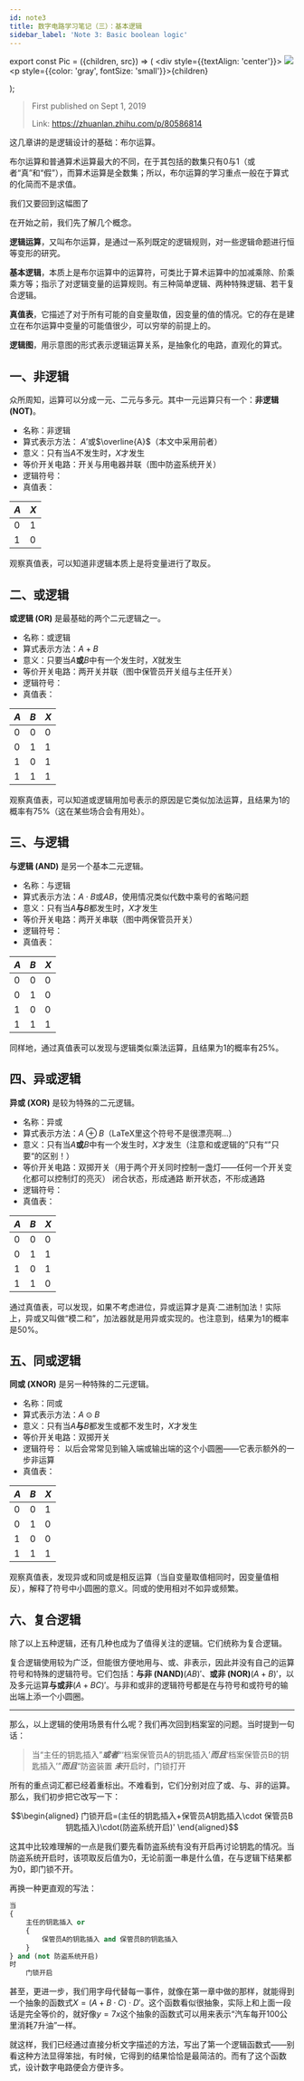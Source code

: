 ```yaml
---
id: note3
title: 数字电路学习笔记（三）：基本逻辑
sidebar_label: 'Note 3: Basic boolean logic'
---
```


export const Pic = ({children, src}) => (
    <div style={{textAlign: 'center'}}>
        <img src={src} />
        <p style={{color: 'gray', fontSize: 'small'}}>{children}</p>
    </div>);

> First published on Sept 1, 2019
>
> Link: https://zhuanlan.zhihu.com/p/80586814

这几章讲的是逻辑设计的基础：布尔运算。

布尔运算和普通算术运算最大的不同，在于其包括的数集只有0与1（或者“真”和“假”），而算术运算是全数集；所以，布尔运算的学习重点一般在于算式的化简而不是求值。

<Pic src="https://pic3.zhimg.com/80/v2-264ea2e7ffed54f40bd04b1c6d822a62_720w.jpg">我们又要回到这幅图了</Pic>

在开始之前，我们先了解几个概念。

**逻辑运算**，又叫布尔运算，是通过一系列既定的逻辑规则，对一些逻辑命题进行恒等变形的研究。

**基本逻辑**，本质上是布尔运算中的运算符，可类比于算术运算中的加减乘除、阶乘乘方等；指示了对逻辑变量的运算规则。有三种简单逻辑、两种特殊逻辑、若干复合逻辑。

**真值表**，它描述了对于所有可能的自变量取值，因变量的值的情况。它的存在是建立在布尔运算中变量的可能值很少，可以穷举的前提上的。

**逻辑图**，用示意图的形式表示逻辑运算关系，是抽象化的电路，直观化的算式。

## 一、非逻辑

众所周知，运算可以分成一元、二元与多元。其中一元运算只有一个：**非逻辑 (NOT)**。

- 名称：非逻辑
- 算式表示方法： $A'$或$\overline{A}$（本文中采用前者）
- 意义：只有当$A$不发生时，$X$才发生
- 等价开关电路：开关与用电器并联（图中防盗系统开关）
- 逻辑符号：
<Pic src="https://pic4.zhimg.com/80/v2-c0617961ff8e7331bf22aefcf617b403_720w.jpg"></Pic>
- 真值表：

|$A$|$X$|
|---|---|
|0|1|
|1|0|

观察真值表，可以知道非逻辑本质上是将变量进行了取反。

## 二、或逻辑

**或逻辑 (OR)** 是最基础的两个二元逻辑之一。

- 名称：或逻辑
- 算式表示方法：$A+B$
- 意义：只要当$A$**或**$B$中有一个发生时，$X$就发生
- 等价开关电路：两开关并联（图中保管员开关组与主任开关）
- 逻辑符号：
<Pic src="https://pic2.zhimg.com/80/v2-756955c5be42d29c20d3a7b15e991c0d_720w.jpg"></Pic>
- 真值表：

|$A$|$B$|$X$|
|---|---|---|
|0|0|0|
|0|1|1|
|1|0|1|
|1|1|1|

观察真值表，可以知道或逻辑用加号表示的原因是它类似加法运算，且结果为1的概率有75%（这在某些场合会有用处）。

## 三、与逻辑

**与逻辑 (AND)** 是另一个基本二元逻辑。

- 名称：与逻辑
- 算式表示方法：$A\cdot B$或$AB$，使用情况类似代数中乘号的省略问题
- 意义：只有当$A$**与**$B$都发生时，$X$才发生
- 等价开关电路：两开关串联（图中两保管员开关）
- 逻辑符号：
<Pic src="https://pic4.zhimg.com/80/v2-b3d4a535ad06ba68461d80310c475d57_720w.jpg"></Pic>
- 真值表：

|$A$|$B$|$X$|
|---|---|---|
|0|0|0|
|0|1|0|
|1|0|0|
|1|1|1|

同样地，通过真值表可以发现与逻辑类似乘法运算，且结果为1的概率有25%。

## 四、异或逻辑

**异或 (XOR)** 是较为特殊的二元逻辑。

- 名称：异或
- 算式表示方法：$A\oplus B$（LaTeX里这个符号不是很漂亮啊...）
- 意义：只有当$A$**或**$B$中有一个发生时，$X$才发生（注意和或逻辑的”只有“”只要“的区别！）
- 等价开关电路：双掷开关（用于两个开关同时控制一盏灯——任何一个开关变化都可以控制灯的亮灭）
<Pic src="https://pic3.zhimg.com/80/v2-ccfaf983e06bc7b2084c2538ec01cb26_720w.jpg">闭合状态，形成通路</Pic>
<Pic src="https://pic2.zhimg.com/80/v2-18e48906c8b96858618731ec03cbcd19_720w.jpg">断开状态，不形成通路</Pic>
- 逻辑符号：
<Pic src="https://pic1.zhimg.com/80/v2-9b5dd3dec035a4a097f4fc829a0b89d8_720w.jpg"></Pic>
- 真值表：

|$A$|$B$|$X$|
|---|---|---|
|0|0|0|
|0|1|1|
|1|0|1|
|1|1|0|

通过真值表，可以发现，如果不考虑进位，异或运算才是真·二进制加法！实际上，异或又叫做“模二和”，加法器就是用异或实现的。也注意到，结果为1的概率是50%。

## 五、同或逻辑

**同或 (XNOR)** 是另一种特殊的二元逻辑。

- 名称：同或
- 算式表示方法：$A\odot B$
- 意义：只有当$A$**与**$B$都发生或都不发生时，$X$才发生
- 等价开关电路：双掷开关
- 逻辑符号：
<Pic src="https://pic1.zhimg.com/80/v2-17cc4aef28d08f1fff9f7e850864dc64_720w.jpg">以后会常常见到输入端或输出端的这个小圆圈——它表示额外的一步非运算</Pic>
- 真值表：

|$A$|$B$|$X$|
|---|---|---|
|0|0|1|
|0|1|0|
|1|0|0|
|1|1|1|

观察真值表，发现异或和同或是相反运算（当自变量取值相同时，因变量值相反），解释了符号中小圆圈的意义。同或的使用相对不如异或频繁。

## 六、复合逻辑

除了以上五种逻辑，还有几种也成为了值得关注的逻辑。它们统称为复合逻辑。

复合逻辑使用较为广泛，但能很方便地用与、或、非表示，因此并没有自己的运算符号和特殊的逻辑符号。它们包括：**与非 (NAND)**$(AB)'$、**或非 (NOR)**$(A+B)'$，以及多元运算**与或非**$(A+BC)'$。与非和或非的逻辑符号都是在与符号和或符号的输出端上添一个小圆圈。

---

那么，以上逻辑的使用场景有什么呢？我们再次回到档案室的问题。当时提到一句话：

> 当“主任的钥匙插入”***或者***“‘档案保管员A的钥匙插入’***而且***‘档案保管员B的钥匙插入’”***而且***“防盗装置 ***未***开启时，门锁打开

所有的重点词汇都已经着重标出。不难看到，它们分别对应了或、与、非的运算。那么，我们初步把它改写一下：

$$\begin{aligned}
门锁开启=(主任的钥匙插入+保管员A钥匙插入\cdot 保管员B钥匙插入)\cdot(防盗系统开启)'
\end{aligned}$$

这其中比较难理解的一点是我们要先看防盗系统有没有开启再讨论钥匙的情况。当防盗系统开启时，该项取反后值为0，无论前面一串是什么值，在与逻辑下结果都为0，即门锁不开。

再换一种更直观的写法：

```python
当
{
    主任的钥匙插入 or
    {
        保管员A的钥匙插入 and 保管员B的钥匙插入
    }
} and (not 防盗系统开启)
时
    门锁开启
```

甚至，更进一步，我们用字母代替每一事件，就像在第一章中做的那样，就能得到一个抽象的函数式$X=(A+B\cdot C)\cdot D'$。这个函数看似很抽象，实际上和上面一段话是完全等价的，就好像$y=7x$这个抽象的函数式可以用来表示“汽车每开100公里消耗7升油”一样。

就这样，我们已经通过直接分析文字描述的方法，写出了第一个逻辑函数式——别看这种方法显得笨拙，有时候，它得到的结果恰恰是最简洁的。而有了这个函数式，设计数字电路便会方便许多。
